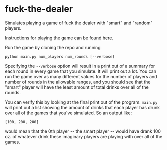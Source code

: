 # fuck-the-dealer
Simulates playing a game of fuck the dealer with "smart" and "random" players.

Instructions for playing the game can be found [here](http://www.drinkinggames.com/game.php/21/fuck+the+dealer).

Run the game by cloning the repo and running

`python main.py num_players num_rounds [--verbose]`

Specifying the `--verbose` option will result in a print out of a summary for each round in every game that you simulate. It will print out a lot. You can run the game over as many different values for the number of players and number of rounds in the allowable ranges, and you should see that the "smart" player will have the least amount of total drinks over all of the rounds.

You can verify this by looking at the final print out of the program. `main.py` will print out a list showing the amount of drinks that each player has drunk over all of the games that you've simulated. So an output like:

`[100, 200, 200]`

would mean that the 0th player -- the smart player -- would have drank 100 oz. of whatever drink these imaginary players are playing with over all of the games. 
